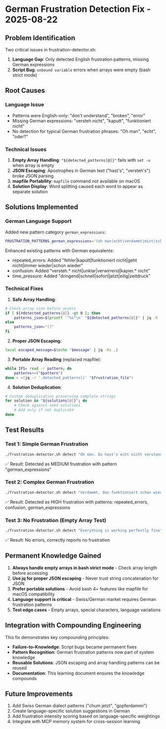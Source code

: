 # German Frustration Detection Fix - 2025-08-22

## Problem Identification
Two critical issues in frustration-detector.sh:

1. **Language Gap**: Only detected English frustration patterns, missing German expressions
2. **Script Bug**: `unbound variable` errors when arrays were empty (bash strict mode)

## Root Causes

### Language Issue
- Patterns were English-only: "don't understand", "broken", "error"
- Missing German expressions: "versteh nicht", "kaputt", "funktioniert nicht"
- No detection for typical German frustration phrases: "Oh man", "echt", "oder?"

### Technical Issues
1. **Empty Array Handling**: `"${detected_patterns[@]}"` fails with `set -u` when array is empty
2. **JSON Escaping**: Apostrophes in German text ("hast's", "versteh's") broke JSON parsing
3. **mapfile Portability**: `mapfile` command not available on macOS
4. **Solution Display**: Word splitting caused each word to appear as separate solution

## Solutions Implemented

### German Language Support
Added new pattern category `german_expressions`:
```bash
FRUSTRATION_PATTERNS_german_expressions="(oh man|echt|verdammt|mist|scheisse|blöd|nervig|ätzend|hast.* nicht verstanden|check.* nicht|raff.* nicht|verstehst.* nicht|oder\?$)"
```

Enhanced existing patterns with German equivalents:
- repeated_errors: Added "fehler|kaputt|funktioniert nicht|geht nicht|immer wieder|schon wieder"
- confusion: Added "versteh.* nicht|unklar|verwirrend|kapier.* nicht"
- time_pressure: Added "dringend|schnell|sofort|jetzt|eilig|zeitdruck"

### Technical Fixes

1. **Safe Array Handling**:
```bash
# Check array size before access
if [ ${#detected_patterns[@]} -gt 0 ]; then
    patterns_json=$(printf '"%s"\n' "${detected_patterns[@]}" | jq -R . | jq -s .)
else
    patterns_json="[]"
fi
```

2. **Proper JSON Escaping**:
```bash
local escaped_message=$(echo "$message" | jq -Rs .)
```

3. **Portable Array Reading** (replaced mapfile):
```bash
while IFS= read -r pattern; do
    patterns+=("$pattern")
done < <(jq -r '.detected_patterns[]' "$frustration_file")
```

4. **Solution Deduplication**:
```bash
# Custom deduplication preserving complete strings
for solution in "${solutions[@]}"; do
    # Check against seen solutions
    # Add only if not duplicate
done
```

## Test Results

### Test 1: Simple German Frustration
```bash
./frustration-detector.sh detect "Oh man. Du hast's echt nicht verstanden, oder?" development
```
✅ Result: Detected as MEDIUM frustration with pattern "german_expressions"

### Test 2: Complex German Frustration
```bash
./frustration-detector.sh detect "Verdammt, das funktioniert schon wieder nicht! Ich versteh's nicht, warum geht das nicht?" development
```
✅ Result: Detected as HIGH frustration with patterns: repeated_errors, confusion, german_expressions

### Test 3: No Frustration (Empty Array Test)
```bash
./frustration-detector.sh detect "Everything is working perfectly fine" development
```
✅ Result: No errors, correctly reports no frustration

## Permanent Knowledge Gained

1. **Always handle empty arrays in bash strict mode** - Check array length before accessing
2. **Use jq for proper JSON escaping** - Never trust string concatenation for JSON
3. **Prefer portable solutions** - Avoid bash 4+ features like mapfile for macOS compatibility
4. **Language support is critical** - Swiss/German market requires German frustration patterns
5. **Test edge cases** - Empty arrays, special characters, language variations

## Integration with Compounding Engineering

This fix demonstrates key compounding principles:
- **Failure-to-Knowledge**: Script bugs became permanent fixes
- **Pattern Recognition**: German frustration patterns now part of system knowledge
- **Reusable Solutions**: JSON escaping and array handling patterns can be reused
- **Documentation**: This learning document ensures the knowledge compounds

## Future Improvements

1. Add Swiss German dialect patterns ("chum jetzt", "gopferdammi")
2. Create language-specific solution suggestions in German
3. Add frustration intensity scoring based on language-specific weightings
4. Integrate with MCP memory system for cross-session learning